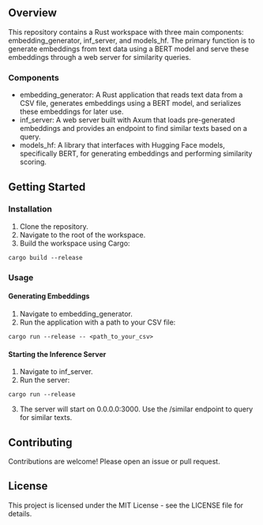 ## Overview

This repository contains a Rust workspace with three main components: embedding_generator, inf_server, and models_hf. The primary function is to generate embeddings from text data using a BERT model and serve these embeddings through a web server for similarity queries.

### Components

* embedding_generator: A Rust application that reads text data from a CSV file, generates embeddings using a BERT model, and serializes these embeddings for later use.
* inf_server: A web server built with Axum that loads pre-generated embeddings and provides an endpoint to find similar texts based on a query.
* models_hf: A library that interfaces with Hugging Face models, specifically BERT, for generating embeddings and performing similarity scoring.

## Getting Started

### Installation

1. Clone the repository.
2. Navigate to the root of the workspace.
3. Build the workspace using Cargo:

```cargo build --release```

### Usage

#### Generating Embeddings

1. Navigate to embedding_generator.
2. Run the application with a path to your CSV file:

``` cargo run --release -- <path_to_your_csv> ```

#### Starting the Inference Server

1. Navigate to inf_server.
2. Run the server:

``` cargo run --release ```

3. The server will start on 0.0.0.0:3000. Use the /similar endpoint to query for similar texts.

## Contributing

Contributions are welcome! Please open an issue or pull request.

## License

This project is licensed under the MIT License - see the LICENSE file for details.